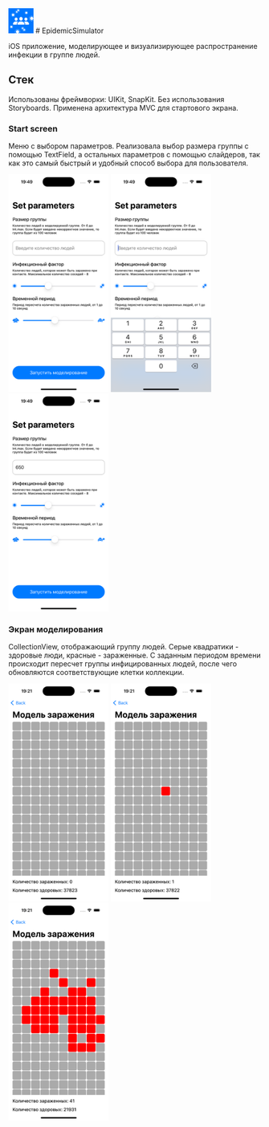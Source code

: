 <img src="https://github.com/annagogley/epidemicSimulator/blob/main/screenshots/icon.png" width="50"> 
# EpidemicSimulator

iOS приложение, моделирующее и визуализирующее распространение инфекции в группе людей.

## Стек
Использованы фреймворки: UIKit, SnapKit.
Без использования Storyboards.
Применена архитектура MVC для стартового экрана.

### Start screen

Меню с выбором параметров.
Реализовала выбор размера группы с помощью TextField, a остальных параметров с помощью слайдеров, так как это самый быстрый и удобный способ выбора для пользователя.

<img src="https://github.com/annagogley/epidemicSimulator/blob/main/screenshots/00startScreen.png" width="200">
<img src="https://github.com/annagogley/epidemicSimulator/blob/main/screenshots/01startScreen.png" width="200">
<img src="https://github.com/annagogley/epidemicSimulator/blob/main/screenshots/02startScreen.png" width="200">

### Экран моделирования

CollectionView, отображающий группу людей. Серые квадратики - здоровые люди, красные - зараженные.
С заданным периодом времени происходит пересчет группы инфицированных людей, после чего обновляются соответствующие клетки коллекции.

<p float="left">
    <img src="https://github.com/annagogley/epidemicSimulator/blob/main/screenshots/1noInfect.png" width="200">
    <img src="https://github.com/annagogley/epidemicSimulator/blob/main/screenshots/2patientZero.png" width="200">
    <img src="https://github.com/annagogley/epidemicSimulator/blob/main/screenshots/3spreadingInfect.png" width="200">
</p>
